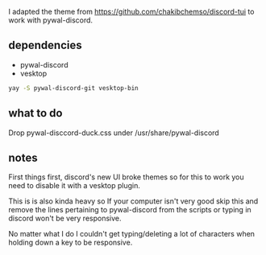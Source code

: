I adapted the theme from https://github.com/chakibchemso/discord-tui to work with pywal-discord.

## dependencies

- pywal-discord
- vesktop

```bash
yay -S pywal-discord-git vesktop-bin
```

## what to do
Drop pywal-disccord-duck.css under /usr/share/pywal-discord

## notes
First things first, discord's new UI broke themes so for this to work you need to disable it with a vesktop plugin.

This is is also kinda heavy so If your computer isn't very good skip this and remove the lines pertaining to pywal-discord from the scripts or typing in discord won't be very responsive.

No matter what I do I couldn't get typing/deleting a lot of characters when holding down a key to be responsive.

